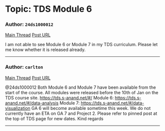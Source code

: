 # Topic: TDS Module 6

### Author: `24ds1000012`
[Main Thread](https://discourse.onlinedegree.iitm.ac.in/t/tds-module-6/168482)
[Post URL](https://discourse.onlinedegree.iitm.ac.in/t/tds-module-6/168482/1)

[post_number]: 1
I am not able to see Module 6 or Module 7 in my TDS curriculum. Please let me know whether it is released already.

---

### Author: `carlton`
[Main Thread](https://discourse.onlinedegree.iitm.ac.in/t/tds-module-6/168482)
[Post URL](https://discourse.onlinedegree.iitm.ac.in/t/tds-module-6/168482/2)

[post_number]: 2
@24ds1000012 Both Module 6 and Module 7 have been available from the start of the course. All modules were released before the 10th of Jan on the TDS course site.
https://tds.s-anand.net/#/
Module 6:
https://tds.s-anand.net/#/data-analysis
Module 7:
https://tds.s-anand.net/#/data-visualization
GA 6 will become available sometime this week.
We do not currently have an ETA on GA 7 and Project 2.
Please refer to pinned post at the top of TDS page for new dates.
Kind regards

---
